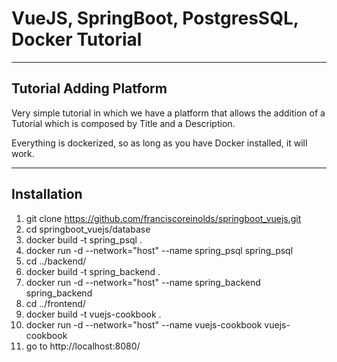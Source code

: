 # VueJS, SpringBoot, PostgresSQL, Docker Tutorial

----
## Tutorial Adding Platform

Very simple tutorial in which we have a platform that allows the addition of a Tutorial which is composed by Title and a Description.

Everything is dockerized, so as long as you have Docker installed, it will work.

----
## Installation

1. git clone https://github.com/franciscoreinolds/springboot_vuejs.git
2. cd springboot_vuejs/database
3. docker build -t spring_psql .
4. docker run -d --network="host" --name spring_psql spring_psql
5. cd ../backend/
6. docker build -t spring_backend .
7. docker run -d --network="host" --name spring_backend spring_backend
8. cd ../frontend/ 
9. docker build -t vuejs-cookbook .
10. docker run -d --network="host" --name vuejs-cookbook vuejs-cookbook
11. go to http://localhost:8080/
